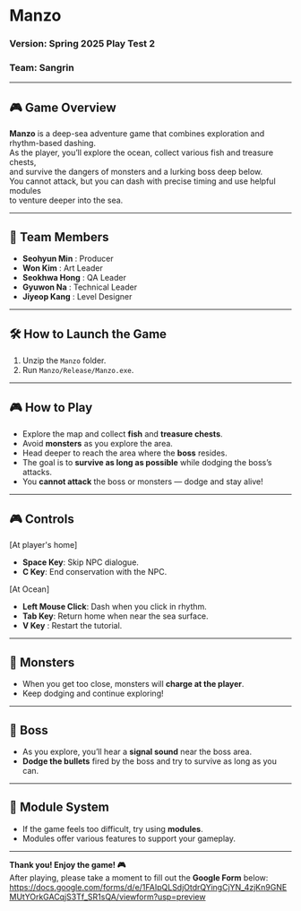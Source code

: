 # Manzo  
### Version: Spring 2025 Play Test 2  
### Team: Sangrin  

---

## 🎮 Game Overview

**Manzo** is a deep-sea adventure game that combines exploration and rhythm-based dashing.  
As the player, you’ll explore the ocean, collect various fish and treasure chests,  
and survive the dangers of monsters and a lurking boss deep below.  
You cannot attack, but you can dash with precise timing and use helpful modules  
to venture deeper into the sea.

---

## 👥 Team Members

- **Seohyun Min** : Producer  
- **Won Kim** : Art Leader  
- **Seokhwa Hong** : QA Leader  
- **Gyuwon Na** : Technical Leader  
- **Jiyeop Kang** : Level Designer  

---

## 🛠️ How to Launch the Game

1. Unzip the `Manzo` folder.  
2. Run `Manzo/Release/Manzo.exe`.

---

## 🎮 How to Play

- Explore the map and collect **fish** and **treasure chests**.  
- Avoid **monsters** as you explore the area.  
- Head deeper to reach the area where the **boss** resides.  
- The goal is to **survive as long as possible** while dodging the boss’s attacks.  
- You **cannot attack** the boss or monsters — dodge and stay alive!

---

## 🎮 Controls

[At player's home]
- **Space Key**: Skip NPC dialogue.
- **C Key**: End conservation with the NPC.

[At Ocean]
- **Left Mouse Click**: Dash when you click in rhythm.  
- **Tab Key**: Return home when near the sea surface.  
- **V Key** : Restart the tutorial.

---

## 👾 Monsters

- When you get too close, monsters will **charge at the player**.  
- Keep dodging and continue exploring!

---

## 🐙 Boss

- As you explore, you’ll hear a **signal sound** near the boss area.  
- **Dodge the bullets** fired by the boss and try to survive as long as you can.

---

## 🔧 Module System

- If the game feels too difficult, try using **modules**.  
- Modules offer various features to support your gameplay.

---

**Thank you! Enjoy the game! 🎮**  
After playing, please take a moment to fill out the **Google Form** below:  
https://docs.google.com/forms/d/e/1FAIpQLSdjOtdrQYingCjYN_4zjKn9GNEMUtYOrkGACqjS3Tf_SR1sQA/viewform?usp=preview
